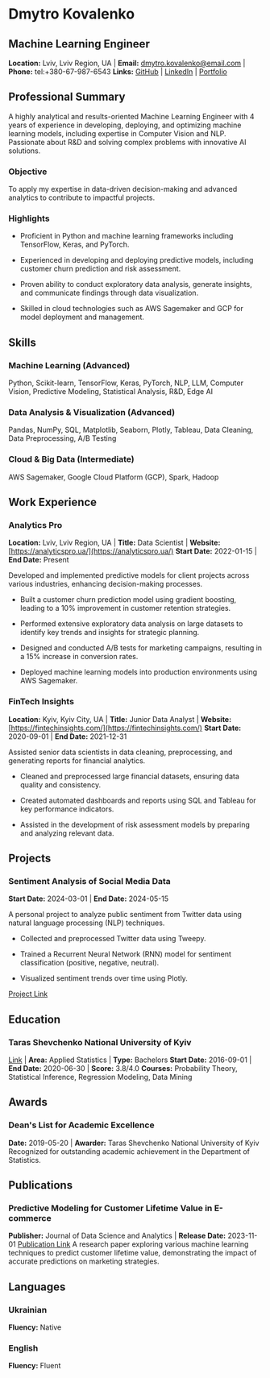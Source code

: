









# Dmytro Kovalenko
## Machine Learning Engineer
**Location:** Lviv, Lviv Region, UA | **Email:** dmytro.kovalenko@email.com | **Phone:** tel:+380-67-987-6543
**Links:** [GitHub](https://github.com/dmytrodata) | [LinkedIn](https://linkedin.com/in/dmytrokovalenko) | [Portfolio](https://dmytrokovalenko.com/)

## Professional Summary

A highly analytical and results-oriented Machine Learning Engineer with 4 years of experience in developing, deploying, and optimizing machine learning models, including expertise in Computer Vision and NLP. Passionate about R&D and solving complex problems with innovative AI solutions.


### Objective

To apply my expertise in data-driven decision-making and advanced analytics to contribute to impactful projects.


### Highlights


* Proficient in Python and machine learning frameworks including TensorFlow, Keras, and PyTorch.

* Experienced in developing and deploying predictive models, including customer churn prediction and risk assessment.

* Proven ability to conduct exploratory data analysis, generate insights, and communicate findings through data visualization.

* Skilled in cloud technologies such as AWS Sagemaker and GCP for model deployment and management.




## Skills


### Machine Learning (Advanced)
Python, Scikit-learn, TensorFlow, Keras, PyTorch, NLP, LLM, Computer Vision, Predictive Modeling, Statistical Analysis, R&D, Edge AI

### Data Analysis & Visualization (Advanced)
Pandas, NumPy, SQL, Matplotlib, Seaborn, Plotly, Tableau, Data Cleaning, Data Preprocessing, A/B Testing

### Cloud & Big Data (Intermediate)
AWS Sagemaker, Google Cloud Platform (GCP), Spark, Hadoop




## Work Experience



    
        
        
    
        
        
    

### Analytics Pro
**Location:** Lviv, Lviv Region, UA | **Title:** Data Scientist | **Website:** [https://analyticspro.ua/](https://analyticspro.ua/)
**Start Date:** 2022-01-15 | **End Date:** Present


Developed and implemented predictive models for client projects across various industries, enhancing decision-making processes.




* Built a customer churn prediction model using gradient boosting, leading to a 10% improvement in customer retention strategies.

* Performed extensive exploratory data analysis on large datasets to identify key trends and insights for strategic planning.

* Designed and conducted A/B tests for marketing campaigns, resulting in a 15% increase in conversion rates.

* Deployed machine learning models into production environments using AWS Sagemaker.





    
        
        
    
        
        
    

### FinTech Insights
**Location:** Kyiv, Kyiv City, UA | **Title:** Junior Data Analyst | **Website:** [https://fintechinsights.com/](https://fintechinsights.com/)
**Start Date:** 2020-09-01 | **End Date:** 2021-12-31


Assisted senior data scientists in data cleaning, preprocessing, and generating reports for financial analytics.




* Cleaned and preprocessed large financial datasets, ensuring data quality and consistency.

* Created automated dashboards and reports using SQL and Tableau for key performance indicators.

* Assisted in the development of risk assessment models by preparing and analyzing relevant data.






## Projects



    
        
        
    

### Sentiment Analysis of Social Media Data
**Start Date:** 2024-03-01 | **End Date:** 2024-05-15


A personal project to analyze public sentiment from Twitter data using natural language processing (NLP) techniques.




* Collected and preprocessed Twitter data using Tweepy.

* Trained a Recurrent Neural Network (RNN) model for sentiment classification (positive, negative, neutral).

* Visualized sentiment trends over time using Plotly.



[Project Link](https://github.com/dmytrodata/sentiment-analysis-twitter)




## Education


### Taras Shevchenko National University of Kyiv
[Link](https://knu.ua/) | **Area:** Applied Statistics | **Type:** Bachelors
**Start Date:** 2016-09-01 | **End Date:** 2020-06-30 | **Score:** 3.8/4.0
**Courses:** Probability Theory, Statistical Inference, Regression Modeling, Data Mining




## Awards


### Dean's List for Academic Excellence
**Date:** 2019-05-20 | **Awarder:** Taras Shevchenko National University of Kyiv
Recognized for outstanding academic achievement in the Department of Statistics.






## Publications


### Predictive Modeling for Customer Lifetime Value in E-commerce
**Publisher:** Journal of Data Science and Analytics | **Release Date:** 2023-11-01
[Publication Link](https://journalofdata.com/predictive-modeling)
A research paper exploring various machine learning techniques to predict customer lifetime value, demonstrating the impact of accurate predictions on marketing strategies.




## Languages

### Ukrainian
**Fluency:** Native

### English
**Fluency:** Fluent


